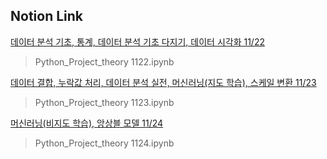 ## Notion Link


[데이터 분석 기초, 통계, 데이터 분석 기초 다지기, 데이터 시각화 11/22](https://determined-fan-807.notion.site/11-22-d045678a25164ffe8c209643bfe8f1a9)
> Python_Project_theory 1122.ipynb

[데이터 결합, 누락값 처리, 데이터 분석 실전, 머신러닝(지도 학습), 스케일 변환 11/23](https://determined-fan-807.notion.site/11-23-7a3e883d86974cf4a3a08a92c006bb9d)
> Python_Project_theory 1123.ipynb

[머신러닝(비지도 학습), 앙상블 모델 11/24](https://determined-fan-807.notion.site/11-24-864dc5a8cbd442d3b500de78742a3387)
> Python_Project_theory 1124.ipynb
